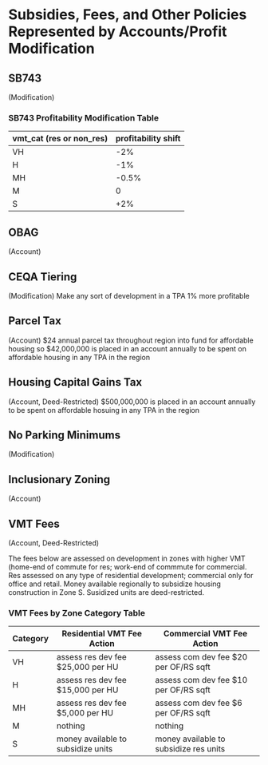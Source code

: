 # Subsidies, Fees, and Other Policies Represented by Accounts/Profit Modification

## SB743
(Modification)

### SB743 Profitability Modification Table
| vmt_cat (res or non_res) | profitability shift |
|--------------------------|---------------------|
| VH                       | -2%                 |
| H                        | -1%                 |
| MH                       | -0.5%               |
| M                        | 0                   |
| S                        | +2%                 |


## OBAG 
(Account)


## CEQA Tiering 
(Modification)
Make any sort of development in a TPA 1% more profitable


## Parcel Tax
(Account)
$24 annual parcel tax throughout region into fund for affordable housing
so $42,000,000 is placed in an account annually to be spent on affordable housing in any TPA in the region 

## Housing Capital Gains Tax
(Account, Deed-Restricted)
$500,000,000 is placed in an account annually to be spent on affordable hosuing in any TPA in the region

## No Parking Minimums  
(Modification)


## Inclusionary Zoning
(Account)


## VMT Fees
(Account, Deed-Restricted)

The fees below are assessed on development in zones with higher VMT (home-end of commute for res; work-end of commmute for commercial. Res assessed on any type of residential development; commercial only for office and retail. Money available regionally to subsidize housing construction in Zone S. Susidized units are deed-restricted.

### VMT Fees by Zone Category Table

| Category| Residential VMT Fee Action          |Commercial VMT Fee Action             |
|---------|-------------------------------------|--------------------------------------|
| VH      | assess res dev fee $25,000 per HU   | assess com dev fee $20 per OF/RS sqft|
| H       | assess res dev fee $15,000 per HU   | assess com dev fee $10 per OF/RS sqft|
| MH      | assess res dev fee $5,000 per HU    | assess com dev fee $6 per OF/RS sqft |
| M       | nothing                             | nothing                              |
| S       | money available to subsidize units  | money available to subsidize res units|
 

